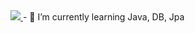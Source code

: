 <a href="이동할 링크">
  <img src="https://img.shields.io/badge/Java-green?style=flat-square&logo=Java&logoColor=white"/>
</a>
- 🌱 I’m currently learning Java, DB, Jpa
